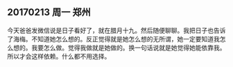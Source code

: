 ## 20170213  周一  郑州  

今天爸爸发微信说是日子看好了，就在腊月十九。然后随便聊聊。我把日子也告诉了海梅。不知道她怎么想的。反正觉得就是她怎么想的无所谓，她一定要知道我怎么想的。我要怎么做。觉得我做就是她做的。换一句话说就是她觉得她能依靠我。所以才会这样依赖。什么都不用选择。 

